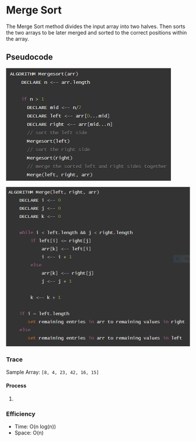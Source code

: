 # Merge Sort

The Merge Sort method divides the input array into two halves. Then sorts the two arrays to be later merged and sorted to the correct positions within the array.

## Pseudocode

![Merge Sort Pseudocode](../img/mergeSort.PNG)

![Merge Sort Helper Pseudocode](../img/mergeSortHelper.PNG)

### Trace

Sample Array: ``[8, 4, 23, 42, 16, 15]``

#### Process

1. 

### Efficiency

- Time: O(n log(n))
- Space: O(n)
